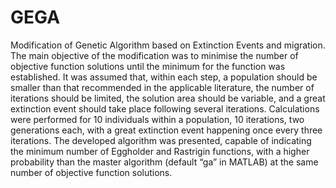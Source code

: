# GEGA
Modification of Genetic Algorithm based on Extinction Events and migration.
The main objective of the modification was to minimise the number of objective function solutions until the minimum for the function was established. It was assumed that, within each step, a population should be smaller than that recommended in the applicable literature, the number of iterations should be limited, the solution area should be variable, and a great extinction event should take place following several iterations. Calculations were performed for 10 individuals within a population, 10 iterations, two generations each, with a great extinction event happening once every three iterations. The developed algorithm was presented, capable of indicating the minimum number of Eggholder and Rastrigin functions, with a higher probability than the master algorithm (default “ga” in MATLAB) at the same number of objective function solutions.
